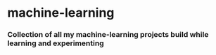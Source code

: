 # machine-learning

### Collection of all my machine-learning projects build while learning and experimenting
